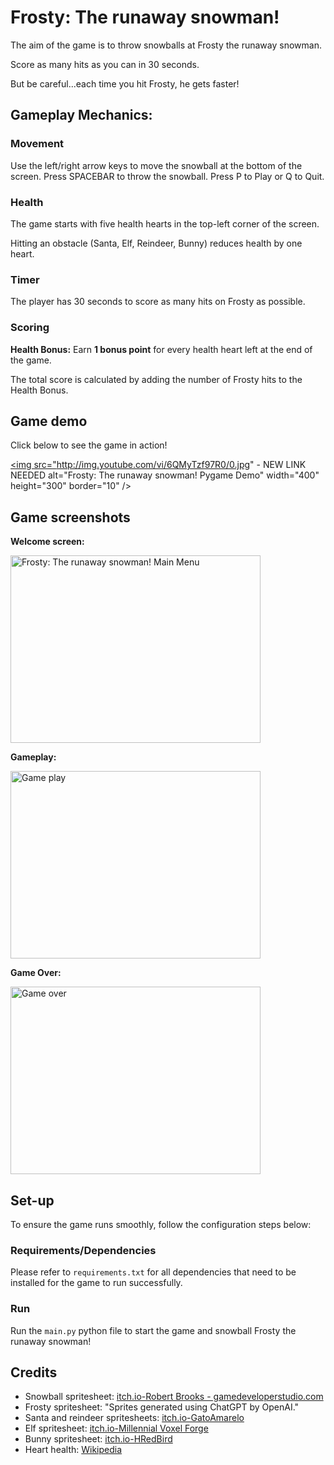 # Frosty: The runaway snowman!

The aim of the game is to throw snowballs at Frosty the runaway snowman.

Score as many hits as you can in 30 seconds.

But be careful...each time you hit Frosty, he gets faster!


## Gameplay Mechanics:


### Movement
Use the left/right arrow keys to move the snowball at the bottom of the screen.
Press SPACEBAR to throw the snowball.
Press P to Play or Q to Quit.

### Health

The game starts with five health hearts in the top-left corner of the screen.

Hitting an obstacle (Santa, Elf, Reindeer, Bunny) reduces health by one heart.


### Timer
The player has 30 seconds to score as many hits on Frosty as possible.

### Scoring

**Health Bonus:**
Earn **1 bonus point** for every health heart left at the end of the game.

The total score is calculated by adding the number of Frosty hits to the Health Bonus.

## Game demo

Click below to see the game in action!

<a href="https://www.youtube.com/watch?v=6QMyTzf97R0 - NEW LINK NEEDED
" target="_blank"><img src="http://img.youtube.com/vi/6QMyTzf97R0/0.jpg" - NEW LINK NEEDED
alt="Frosty: The runaway snowman! Pygame Demo" width="400" height="300" border="10" /></a>

## Game screenshots

**Welcome screen:**

<img src="assets/images/readme_imgs/main_menu.png" alt="Frosty: The runaway snowman! Main Menu" width="400" height="300">

**Gameplay:**

<img src="assets/images/readme_imgs/game_play.png" alt="Game play" width="400" height="300">


**Game Over:**

<img src="assets/images/readme_imgs/game_over.png" alt="Game over" width="400" height="300">


## Set-up

To ensure the game runs smoothly, follow the configuration steps below:

### Requirements/Dependencies

Please refer to `requirements.txt` for all dependencies that need to be installed for the game to run successfully.

### Run

Run the `main.py` python file to start the game and snowball Frosty the runaway snowman!

## Credits

- Snowball spritesheet: [itch.io-Robert Brooks - gamedeveloperstudio.com](https://gamedeveloperstudio.itch.io/snowball)
- Frosty spritesheet:  "Sprites generated using ChatGPT by OpenAI."
- Santa and reindeer spritesheets: [itch.io-GatoAmarelo](https://gatoamarelo.itch.io/characters-for-christmas)
- Elf spritesheet: [itch.io-Millennial Voxel Forge](https://millennial-voxel-forge.itch.io/elf-hero)
- Bunny spritesheet: [itch.io-HRedBird](https://hredbird.itch.io/bunny-sprite-sheet)
- Heart health: [Wikipedia](https://en.m.wikipedia.org/wiki/File:Heart_left-highlight_jon_01.svg)